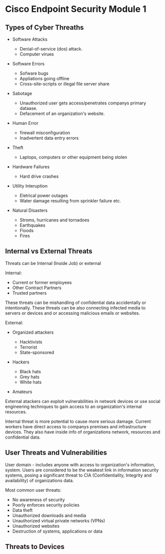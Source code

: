 # Cisco Endpoint Security Module 1 

## Types of Cyber Threaths 

- Software Attacks
    - Denial-of-service (dos) attack.
    - Computer virues
      
- Software Errors
    - Sofware bugs
    - Appliations going offline
    - Cross-site-scripts or illegal file server share
      
- Sabotage
    - Unauthorized user gets access/penetrates companys primary dataase.
    - Defacement of an organization's website.
      
- Human Error
    - firewall misconfiguration
    - Inadvertent data entry errors
    
- Theft
    - Laptops, computers or other equipment being stolen
      
- Hardware Failures
   - Hard drive crashes
     
- Utility Interuption
   - Eletrical power outages
   - Water damage resulting from sprinkler failure etc. 
     
- Natural Disasters
    - Stroms, hurricanes and tornadoes
    - Earthquakes
    - Floods
    - Fires
 

## Internal vs External Threats 

Threats can be Internal (Inside Job) or external 

Internal: 
- Current or former employees
- Other Contract Partners
- Trusted partners

These threats can be mishandling of confidential data accidentally or intentionally. These threats can be also connecting infected media to servers or devices and or accessing malicious emails or websites. 

  External: 
  - Organized attackers
      - Hacktivists
      - Terrorist
      - State-sponsored

  - Hackers
     - Black hats
     - Grey hats
     - White hats

  - Amateurs

External atackers can exploit vulnerabilities in network devices or use social engineering techniques to gain access to an organization's internal resources. 

Internal threat is more potential to cause more serious damage. Current workers have direct access to companys premises and infrastructure devices. They also have inside info of organizations network, resources and confidential data. 

## User Threats and Vulnerabilities 

User domain - includes anyone with access to organization's information, system. Users are considered to be the weakest link in information security systems, posing a significant threat to CIA (Confidentiality, Integrity and availability) of organizations data. 


Most common user threats:

- No awareness of security
- Poorly enforces security policies
- Data theft
- Unauthorized downloads and media
- Unauthorized virtual private networks (VPNs)
- Unauthorized websites
- Destruction of systems, applications or data


## Threats to Devices 



  



